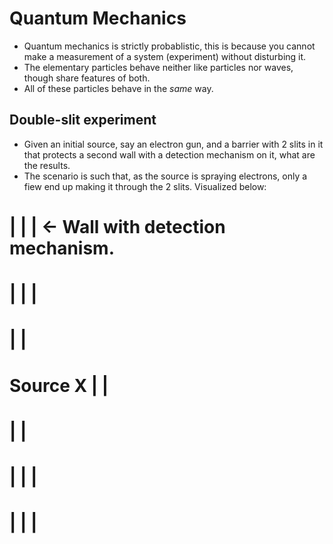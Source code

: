 Quantum Mechanics
=================

- Quantum mechanics is strictly probablistic, this is because you cannot make a measurement of a system (experiment) without disturbing it.
- The elementary particles behave neither like particles nor waves, though share features of both. 
- All of these particles behave in the <i>same</i> way. 

Double-slit experiment
---

- Given an initial source, say an electron gun, and a barrier with 2 slits in it that protects a second wall with a detection mechanism on it, what are the results. 
- The scenario is such that, as the source is spraying electrons, only a fiew end up making it through the 2 slits. Visualized below: 

#           |     |     |   <- Wall with detection mechanism. 
#           |     |     |
#           |           |
#   Source X      |     |
#           |           |
#           |     |     |
#           |     |     |

